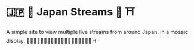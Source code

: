 # 🇯🇵 🌸 Japan Streams 🗼 ⛩️
A simple site to view multiple live streams from around Japan, in a mosaic display.
🏣🎎🎏🎐🍢🍣🍡🏯👹👺🗾🇯🇵🔰🍱🍘🍙🗻🥢⛩️

